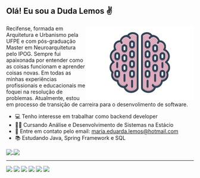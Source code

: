 ## Olá! Eu sou a Duda Lemos ✌️

<img align="right" width="290" height="200" src="https://github.com/meduardalemos/meduardalemos/blob/main/brain_code.png">

Recifense, formada em Arquitetura e Urbanismo pela UFPE e com pós-graduação Master em Neuroarquitetura pelo IPOG. Sempre fui apaixonada por entender como as coisas funcionam e aprender coisas novas. Em todas as minhas experiências profissionais e educacionais me foquei na resolução de problemas. Atualmente, estou em processo de transição de carreira para o desenvolimento de software.

- 💻 Tenho interesse em trabalhar como backend developer
- 👩‍🎓 Cursando Análise e Desenvolvimento de Sistemas na Estácio
- 📩 Entre em contato pelo email: maria.eduarda.lemos@hotmail.com
- 📚 Estudando Java, Spring Framework e SQL

<a href="https://github.com/anuraghazra/github-readme-stats">
  <img height=150 align="center" src="https://github-readme-stats.vercel.app/api?username=meduardalemos&show_icons=true" />
</a>
<a href="https://github.com/anuraghazra/convoychat">
  <img height=150 align="center" src="https://github-readme-stats.vercel.app/api/top-langs/?username=meduardalemos&layout=compact" />
</a>
<hr>
<span><img height=40 src="https://cdn.jsdelivr.net/gh/devicons/devicon/icons/java/java-plain.svg"/></span>
<span><img height=40 src="https://cdn.jsdelivr.net/gh/devicons/devicon/icons/mysql/mysql-original.svg" />
</span>
<span><img height=40 src="https://cdn.jsdelivr.net/gh/devicons/devicon/icons/spring/spring-original.svg" />
</span>
<span><img height=40 src="https://cdn.jsdelivr.net/gh/devicons/devicon/icons/html5/html5-plain.svg" />
</span>
<span><img height=40 src="https://cdn.jsdelivr.net/gh/devicons/devicon/icons/css3/css3-plain.svg" />
</span>
<span><img height=40 src="https://cdn.jsdelivr.net/gh/devicons/devicon/icons/typescript/typescript-original.svg" />
</span>





          
